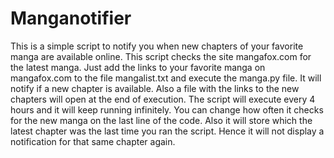 # Manganotifier
This is a simple script to notify you when new chapters of your favorite manga are available online. 
This script checks the site mangafox.com for the latest manga.
Just add the links to your favorite manga on mangafox.com to the file mangalist.txt and execute the manga.py file.
It will notify if a new chapter is available. Also a file with the links to the new chapters will open at the end of execution.
The script will execute every 4 hours and it will keep running infinitely. You can change how often it checks for the new manga on the last line of the code.
Also it will store which the latest chapter was the last time you ran the script. Hence it will not display a notification for that same chapter again.
